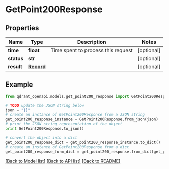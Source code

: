# GetPoint200Response


## Properties
Name | Type | Description | Notes
------------ | ------------- | ------------- | -------------
**time** | **float** | Time spent to process this request | [optional] 
**status** | **str** |  | [optional] 
**result** | [**Record**](Record.md) |  | [optional] 

## Example

```python
from qdrant_openapi.models.get_point200_response import GetPoint200Response

# TODO update the JSON string below
json = "{}"
# create an instance of GetPoint200Response from a JSON string
get_point200_response_instance = GetPoint200Response.from_json(json)
# print the JSON string representation of the object
print GetPoint200Response.to_json()

# convert the object into a dict
get_point200_response_dict = get_point200_response_instance.to_dict()
# create an instance of GetPoint200Response from a dict
get_point200_response_form_dict = get_point200_response.from_dict(get_point200_response_dict)
```
[[Back to Model list]](../README.md#documentation-for-models) [[Back to API list]](../README.md#documentation-for-api-endpoints) [[Back to README]](../README.md)


